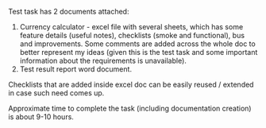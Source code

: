 Test task has 2 documents attached:
1. Currency calculator - excel file with several sheets, which has some feature details (useful notes), checklists (smoke and functional), bus and improvements.
Some comments are added across the whole doc to better represent my ideas (given this is the test task and some important information about the requirements is unavailable).
2. Test result report word document.

Checklists that are added inside excel doc can be easily reused / extended in case such need comes up. 

Approximate time to complete the task (including documentation creation) is about 9-10 hours.
